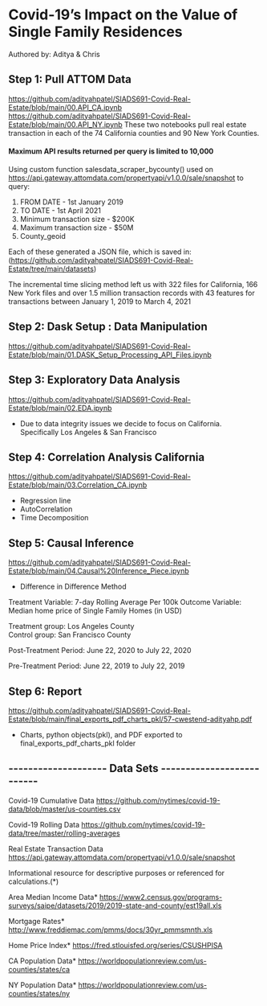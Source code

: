 # Covid-19’s Impact on the Value of Single Family Residences 

Authored by: Aditya & Chris

## Step 1: Pull ATTOM Data
https://github.com/adityahpatel/SIADS691-Covid-Real-Estate/blob/main/00.API_CA.ipynb
https://github.com/adityahpatel/SIADS691-Covid-Real-Estate/blob/main/00.API_NY.ipynb
These two notebooks pull real estate transaction in each of the 74 California counties and 90 New York Counties.
#### Maximum API results returned per query is limited to 10,000 
Using custom function salesdata_scraper_bycounty() used on https://api.gateway.attomdata.com/propertyapi/v1.0.0/sale/snapshot to query:
1) FROM DATE - 1st January 2019
2) TO DATE - 1st April 2021
3) Minimum transaction size - $200K
4) Maximum transaction size - $50M
5) County_geoid

Each of these generated a JSON file, which is saved in: (https://github.com/adityahpatel/SIADS691-Covid-Real-Estate/tree/main/datasets) 

The incremental time slicing method left us with 322 files for California, 166 New York files and over 1.5 million transaction records with 43 features for transactions between January 1, 2019 to March 4, 2021
 
## Step 2: Dask Setup : Data Manipulation
https://github.com/adityahpatel/SIADS691-Covid-Real-Estate/blob/main/01.DASK_Setup_Processing_API_Files.ipynb

## Step 3: Exploratory Data Analysis
https://github.com/adityahpatel/SIADS691-Covid-Real-Estate/blob/main/02.EDA.ipynb
- Due to data integrity issues we decide to focus on California. Specifically Los Angeles & San Francisco

## Step 4: Correlation Analysis California
https://github.com/adityahpatel/SIADS691-Covid-Real-Estate/blob/main/03.Correlation_CA.ipynb
- Regression line
- AutoCorrelation
- Time Decomposition
## Step 5: Causal Inference 
https://github.com/adityahpatel/SIADS691-Covid-Real-Estate/blob/main/04.Causal%20Inference_Piece.ipynb
- Difference in Difference Method

Treatment Variable: 7-day Rolling Average Per 100k
Outcome Variable: Median home price of Single Family Homes (in USD)

Treatment group: Los Angeles County   
Control group: San Francisco County

Post-Treatment Period: 
June 22, 2020 to July 22, 2020

Pre-Treatment Period: 
June 22, 2019 to July 22, 2019

## Step 6: Report
https://github.com/adityahpatel/SIADS691-Covid-Real-Estate/blob/main/final_exports_pdf_charts_pkl/57-cwestend-adityahp.pdf

- Charts, python objects(pkl), and PDF exported to final_exports_pdf_charts_pkl folder

##  -------------------- Data Sets --------------------------

Covid-19 Cumulative Data
https://github.com/nytimes/covid-19-data/blob/master/us-counties.csv

Covid-19 Rolling Data
https://github.com/nytimes/covid-19-data/tree/master/rolling-averages

Real Estate Transaction Data
https://api.gateway.attomdata.com/propertyapi/v1.0.0/sale/snapshot


Informational resource for descriptive purposes or referenced for calculations.(*) 

Area Median Income Data*
https://www2.census.gov/programs-surveys/saipe/datasets/2019/2019-state-and-county/est19all.xls

Mortgage Rates*
http://www.freddiemac.com/pmms/docs/30yr_pmmsmnth.xls

Home Price Index*
https://fred.stlouisfed.org/series/CSUSHPISA

CA Population Data*
https://worldpopulationreview.com/us-counties/states/ca

NY Population Data*
https://worldpopulationreview.com/us-counties/states/ny
